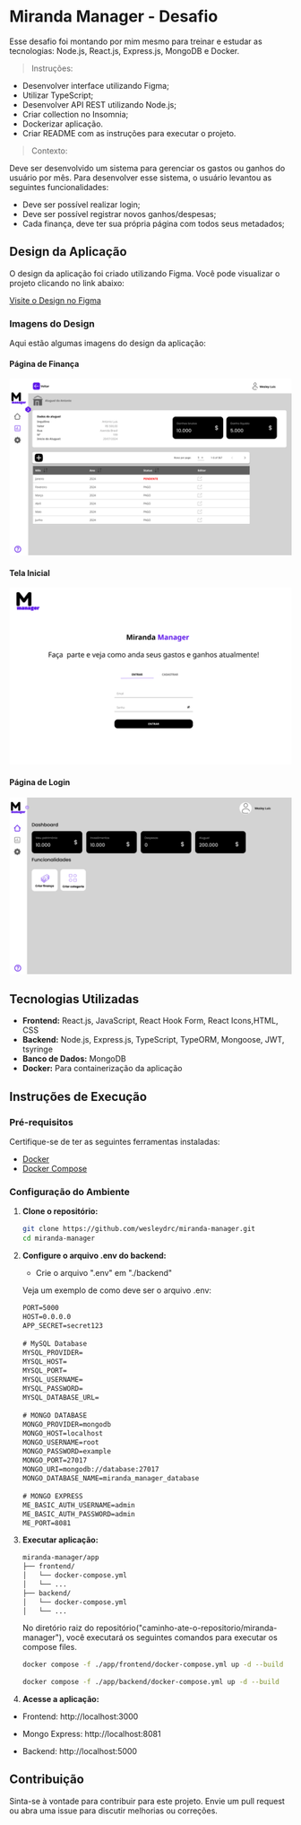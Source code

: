 # Miranda Manager - Desafio
Esse desafio foi montando por mim mesmo para treinar e estudar as tecnologias: Node.js, React.js, Express.js, MongoDB e Docker.

> Instruções:
* Desenvolver interface utilizando Figma;
* Utilizar TypeScript;
* Desenvolver API REST utilizando Node.js;
* Criar collection no Insomnia;
* Dockerizar aplicação.
* Criar README com as instruções para executar o projeto.

> Contexto:

Deve ser desenvolvido um sistema para gerenciar os gastos ou ganhos do usuário por mês. Para desenvolver esse sistema, o usuário levantou as seguintes funcionalidades:
* Deve ser possível realizar login;
* Deve ser possível registrar novos ganhos/despesas;
* Cada finança, deve ter sua própria página com todos seus metadados;



## Design da Aplicação

O design da aplicação foi criado utilizando Figma. Você pode visualizar o projeto clicando no link abaixo:

[Visite o Design no Figma](https://www.figma.com/design/b1AuHS9YSnjnZwpmScch5E/Miranda-Manager?node-id=0-1&t=g863gzPdQAp355vv-1)

### Imagens do Design

Aqui estão algumas imagens do design da aplicação:

#### Página de Finança
![Página de Finanças](./.github/finance-rent-page.png)
#### Tela Inicial
![Tela Inicial](./.github/login-page.png)
#### Página de Login
![Página de Login](./.github/home-page.png)


## Tecnologias Utilizadas

- **Frontend:** React.js, JavaScript, React Hook Form, React Icons,HTML, CSS
- **Backend:** Node.js, Express.js, TypeScript, TypeORM, Mongoose, JWT, tsyringe
- **Banco de Dados:** MongoDB
- **Docker:** Para containerização da aplicação

## Instruções de Execução

### Pré-requisitos

Certifique-se de ter as seguintes ferramentas instaladas:

- [Docker](https://www.docker.com/)
- [Docker Compose](https://docs.docker.com/compose/)

### Configuração do Ambiente

1. **Clone o repositório:**

   ```bash
   git clone https://github.com/wesleydrc/miranda-manager.git
   cd miranda-manager

2. **Configure o arquivo .env do backend:**
	
	* Crie o arquivo ".env" em "./backend"

	Veja um exemplo de como deve ser o arquivo .env:
	
	```
	PORT=5000
	HOST=0.0.0.0
	APP_SECRET=secret123

	# MySQL Database
	MYSQL_PROVIDER=
	MYSQL_HOST=
	MYSQL_PORT=
	MYSQL_USERNAME=
	MYSQL_PASSWORD=
	MYSQL_DATABASE_URL=

	# MONGO DATABASE
	MONGO_PROVIDER=mongodb
	MONGO_HOST=localhost
	MONGO_USERNAME=root
	MONGO_PASSWORD=example
	MONGO_PORT=27017
	MONGO_URI=mongodb://database:27017
	MONGO_DATABASE_NAME=miranda_manager_database

	# MONGO EXPRESS
	ME_BASIC_AUTH_USERNAME=admin
	ME_BASIC_AUTH_PASSWORD=admin
	ME_PORT=8081
	```

3. **Executar aplicação:**
	``` 
	miranda-manager/app
	├── frontend/
	│   └── docker-compose.yml
	│   └── ...
	├── backend/
	│   └── docker-compose.yml
	│   └── ...
	```

	No diretório raiz do repositório("caminho-ate-o-repositorio/miranda-manager"), você executará os seguintes comandos para executar os compose files.


	```bash
	docker compose -f ./app/frontend/docker-compose.yml up -d --build
	```

	```bash
	docker compose -f ./app/backend/docker-compose.yml up -d --build
	```

3. **Acesse a aplicação:**

* Frontend: http://localhost:3000

* Mongo Express: http://localhost:8081

* Backend: http://localhost:5000

## Contribuição
Sinta-se à vontade para contribuir para este projeto. Envie um pull request ou abra uma issue para discutir melhorias ou correções.
